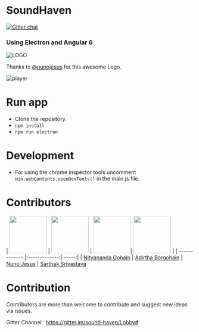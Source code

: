 # SoundHaven
[![Gitter chat](https://badges.gitter.im/gitterHQ/gitter.png)](https://gitter.im/sound-haven/Lobby#)
### Using Electron and Angular 6
![LOGO](./RepoAssets/Logo/mainLogo.png)


Thanks to [@nunojesus](https://github.com/nunojesus) for this awesome Logo.


![player](./RepoAssets/player.gif)
# Run app
* Clone the repository.
* `npm install`
* `npm run electron`

# Development
* For using the chrome inspector tools uncomment `win.webContents.openDevTools()` in the main.js file.

# Contributors
| <img src="https://avatars0.githubusercontent.com/u/26831659?s=460&v=4" width="100px;"/> | <img src="https://avatars1.githubusercontent.com/u/32612696?s=400&v=4" width="100px;"/> | <img src="https://avatars0.githubusercontent.com/u/34600369?s=400&v=4" width="100px;"/>|
<img src="https://avatars1.githubusercontent.com/u/28146914?v=4" width="100px;"/> |
| ------------- |:-------------:| -----:|
| [Nityananda Gohain](https://github.com/nityanandagohain) | [Adirtha Borgohain](https://github.com/AdirthaBorgohain) | [Nuno Jesus](https://github.com/nunojesus) | [Sarthak Srivastava](https://github.com/SarthakSri98)

# Contribution
Contributors are more than welcome to contribute and suggest new ideas via issues. 

Gitter Channel : https://gitter.im/sound-haven/Lobby#
